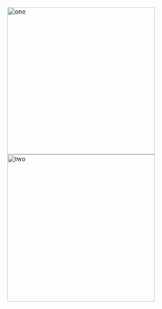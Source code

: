 <img width="344" alt="one" src="https://user-images.githubusercontent.com/49156359/143918744-57ae59ed-9a41-4047-a536-7b60188a5607.png">
<img width="344" alt="two" src="https://user-images.githubusercontent.com/49156359/143918767-d0188b5a-bcfa-4248-be66-b9b6d67c41f0.png">
